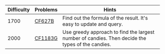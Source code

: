 | Difficulty | Problems | Hints |
| -------- | -------- | -------- |
| 1700 | [CF627B](https://codeforces.com/problemset/problem/627/B) | Find out the formula of the result. It's easy to update and query. |
| 2000 | [CF1183G](https://codeforces.com/problemset/problem/1183/G) | Use greedy approach to find the largest number of candies. Then decide the types of the candies. |